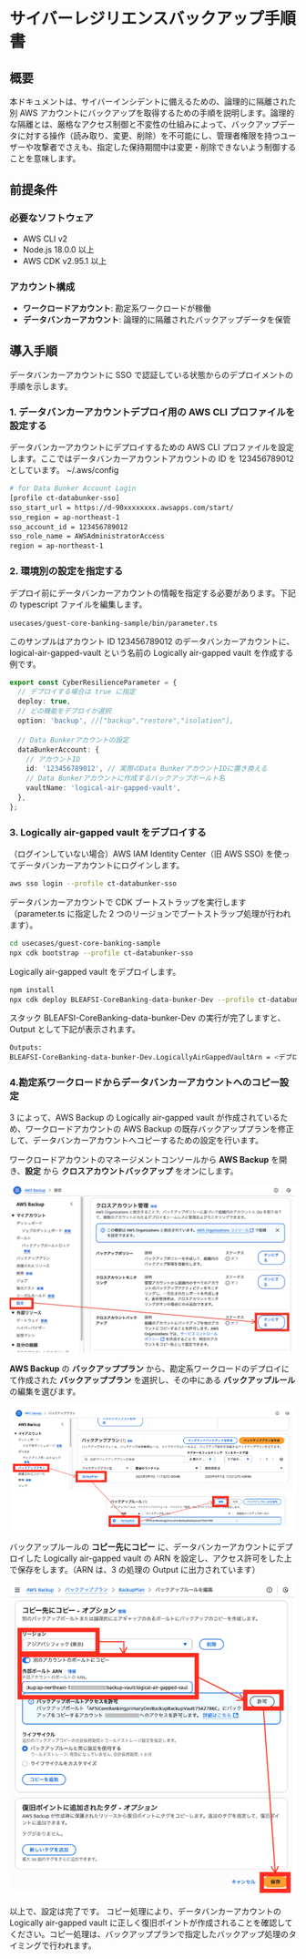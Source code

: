 # サイバーレジリエンスバックアップ手順書

## 概要

本ドキュメントは、サイバーインシデントに備えるための、論理的に隔離された別 AWS アカウントにバックアップを取得するための手順を説明します。論理的な隔離とは、厳格なアクセス制御と不変性の仕組みによって、バックアップデータに対する操作（読み取り、変更、削除）を不可能にし、管理者権限を持つユーザーや攻撃者でさえも、指定した保持期間中は変更・削除できないよう制御することを意味します。

## 前提条件

### 必要なソフトウェア

- AWS CLI v2
- Node.js 18.0.0 以上
- AWS CDK v2.95.1 以上

### アカウント構成

- **ワークロードアカウント**: 勘定系ワークロードが稼働
- **データバンカーアカウント**: 論理的に隔離されたバックアップデータを保管

## 導入手順

データバンカーアカウントに SSO で認証している状態からのデプロイメントの手順を示します。

### 1. データバンカーアカウントデプロイ用の AWS CLI プロファイルを設定する

データバンカーアカウントにデプロイするための AWS CLI プロファイルを設定します。ここではデータバンカーアカウントアカウントの ID を 123456789012 としています。
~/.aws/config

```sh
# for Data Bunker Account Login
[profile ct-databunker-sso]
sso_start_url = https://d-90xxxxxxxx.awsapps.com/start/
sso_region = ap-northeast-1
sso_account_id = 123456789012
sso_role_name = AWSAdministratorAccess
region = ap-northeast-1
```

### 2. 環境別の設定を指定する

デプロイ前にデータバンカーアカウントの情報を指定する必要があります。下記の typescript ファイルを編集します。

`usecases/guest-core-banking-sample/bin/parameter.ts`

このサンプルはアカウント ID 123456789012 のデータバンカーアカウントに、logical-air-gapped-vault という名前の Logically air-gapped vault を作成する例です。

```typescript
export const CyberResilienceParameter = {
  // デプロイする場合は true に指定
  deploy: true,
  // どの機能をデプロイか選択
  option: 'backup', //["backup","restore","isolation"],

  // Data Bunkerアカウントの設定
  dataBunkerAccount: {
    // アカウントID
    id: '123456789012', // 実際のData BunkerアカウントIDに置き換える
    // Data Bunkerアカウントに作成するバックアップボールト名
    vaultName: 'logical-air-gapped-vault',
  },
};
```

### 3. Logically air-gapped vault をデプロイする

（ログインしていない場合）AWS IAM Identity Center（旧 AWS SSO) を使ってデータバンカーアカウントにログインします。

```sh
aws sso login --profile ct-databunker-sso
```

データバンカーアカウントで CDK ブートストラップを実行します（parameter.ts に指定した 2 つのリージョンでブートストラップ処理が行われます）。

```sh
cd usecases/guest-core-banking-sample
npx cdk bootstrap --profile ct-databunker-sso
```

Logically air-gapped vault をデプロイします。

```bash
npm install
npx cdk deploy BLEAFSI-CoreBanking-data-bunker-Dev --profile ct-databunker-sso
```

スタック BLEAFSI-CoreBanking-data-bunker-Dev の実行が完了しますと、Output として下記が表示されます。

```bash
Outputs:
BLEAFSI-CoreBanking-data-bunker-Dev.LogicallyAirGappedVaultArn = <デプロイされたボールトのARN>
```

### 4.勘定系ワークロードからデータバンカーアカウントへのコピー設定

3 によって、AWS Backup の Logically air-gapped vault が作成されているため、ワークロードアカウントの AWS Backup の既存バックアッププランを修正して、データバンカーアカウントへコピーするための設定を行います。

ワークロードアカウントのマネージメントコンソールから **AWS Backup** を開き、**設定** から **クロスアカウントバックアップ** をオンにします。

![enabling-cross-account-access](./images/backup-procedures/enabling-cross-account-access.png)

**AWS Backup** の **バックアッププラン** から、勘定系ワークロードのデプロイにて作成された **バックアッププラン** を選択し、その中にある **バックアップルール** の編集を選びます。

![copy-setting1](./images/backup-procedures/copy-setting1.png)

バックアップルールの **コピー先にコピー** に、データバンカーアカウントにデプロイした Logically air-gapped vault の ARN を設定し、アクセス許可をした上で保存をします。（ARN は、3 の処理の Output に出力されています）

![copy-setting2](./images/backup-procedures/copy-setting2.png)

以上で、設定は完了です。
コピー処理により、データバンカーアカウントの Logically air-gapped vault に正しく復旧ポイントが作成されることを確認してください。コピー処理は、バックアッププランで指定したバックアップ処理のタイミングで行われます。
